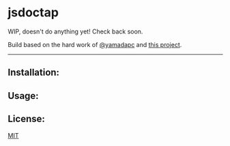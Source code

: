 # jsdoctap

WIP, doesn't do anything yet! Check back soon.

Build based on the hard work of [@yamadapc](https://github.com/yamadapc) and
[this project](https://github.com/yamadapc/jsdoctest).

--------

## Installation:

## Usage:

## License:

[MIT](./LICENSE.md)
